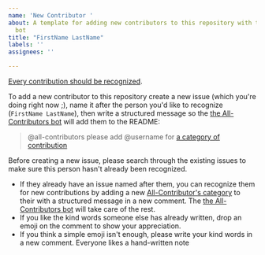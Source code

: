 ```yaml
---
name: 'New Contributor '
about: A template for adding new contributors to this repository with the All Contributors
  bot
title: "FirstName LastName"
labels: ''
assignees: ''

---
```


[Every contribution should be recognized](https://github.com/all-contributors/all-contributors).  


To add a new contributor to this repository create a new issue (which you're doing right now ;), name it after the person you'd like to recognize (`FirstName LastName`), then write a structured message so the [the All-Contributors bot](https://allcontributors.org/docs/en/bot/usage) will add them to the README:

> @all-contributors please add @username for [a category of contribution](https://allcontributors.org/docs/en/emoji-key)



Before creating a new issue, please search through the existing issues to make sure this person hasn't already been recognized.  
* If they already have an issue named after them, you can recognize them for new contributions by adding a new [All-Contributor's category](https://allcontributors.org/docs/en/emoji-key) to their with a structured message in a new comment. The [the All-Contributors bot](https://allcontributors.org/docs/en/bot/usage) will take care of the rest.    
* If you like the kind words someone else has already written, drop an emoji on the comment to show your appreciation.  
* If you think a simple emoji isn't enough, please write your kind words in a new comment. Everyone likes a hand-written note

